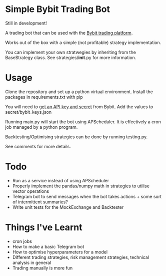 # Simple Bybit Trading Bot
Still in development!

A trading bot that can be used with the [Bybit trading platform](https://www.bybit.com/app/exchange/BTCUSD).

Works out of the box with a simple (not profitable) strategy implementation.

You can implement your own stratwegies by inheriting from the BaseStrategy class. See strategies/__init__.py for more information.

# Usage
Clone the repository and set up a python virtual environment.
Install the packages in requirements.txt with pip

You will need to [get an API key and secret](https://help.bybit.com/hc/en-us/articles/360039260974-How-to-add-a-new-API-key-) from Bybit.
Add the values to secret/bybit_keys.json

Running main.py will start the bot using APScheduler. It is effectively a cron job managed by a python program.

Backtesting/Optimising strategies can be done by running testing.py.

See comments for more details.

# Todo
- Run as a service instead of using APScheduler
- Properly implement the pandas/numpy math in strategies to utilise vector operations
- Telegram bot to send messages when the bot takes actions + some sort of intermittent summaries?
- Write unit tests for the MockExchange and Backtester

# Things I've Learnt
- cron jobs
- How to make a basic Telegram bot
- How to optimise hyperparameters for a model
- Different trading strategies, risk management strategies, technical analysis in general
- Trading manually is more fun
